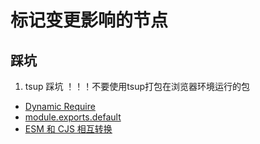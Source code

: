 # 标记变更影响的节点


## 踩坑

1. tsup 踩坑
！！！不要使用tsup打包在浏览器环境运行的包
- [Dynamic Require](https://www.modyqyw.top/blogs/2022/12/why-tsup#dynamic-require)
- [module.exports.default](https://www.modyqyw.top/blogs/2022/12/why-tsup#named-export-default-export)
- [ESM 和 CJS 相互转换](https://zhuanlan.zhihu.com/p/610878001)